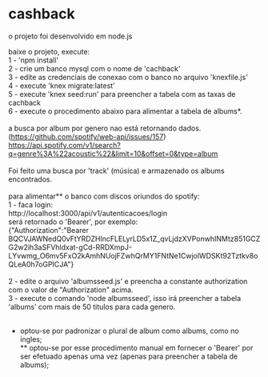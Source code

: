 # cashback

o projeto foi desenvolvido em node.js

baixe o projeto, execute:<br>
1 - 'npm install'<br>
2 - crie um banco mysql com o nome de 'cachback'<br>
3 - edite as credenciais de conexao com o banco no arquivo 'knexfile.js'<br>
4 - execute 'knex migrate:latest'<br>
5 - execute 'knex seed:run' para preencher a tabela com as taxas de cachback<br>
6 - execute o procedimento abaixo para alimentar a tabela de albums*.<br>
<br>
a busca por album por genero nao está retornando dados. (https://github.com/spotify/web-api/issues/157)<br>
https://api.spotify.com/v1/search?q=genre%3A%22acoustic%22&limit=10&offset=0&type=album<br>
<br>
Foi feito uma busca por 'track' (música) e armazenado os albums encontrados.<br>
<br>
para alimentar** o banco com discos oriundos do spotify:<br>
1 - faca login:<br>
http://localhost:3000/api/v1/autenticacoes/login<br>
será retornado o 'Bearer', por exemplo:<br>
{"Authorization":"Bearer BQCVJAWNedQ0vFtYRDZHlncFLELyrLD5x1Z_qvLjdzXVPonwhINMtz851GCZG2w2ih3aSFVhldxat-gCd-RRDXmpJ-LYvwmg_O6mv5FxO2kAmhNUojFZwhQrMY1FNtNe1CwjolWDSKt92Tztkv8oQLeA0h7oGPICJA"}<br>
<br>
2 - edite o arquivo 'albumsseed.js' e preencha a constante authorization com o valor de "Authorization" acima.<br>
3 - execute o comando 'node albumsseed', isso irá preencher a tabela 'albums' com mais de 50 titulos para cada genero.<br>
<br>
* optou-se por padronizar o plural de album como albums, como no ingles;<br>
** optou-se por esse procedimento manual em fornecer o 'Bearer' por ser efetuado apenas uma vez (apenas para preencher a tabela de albums);<br>
